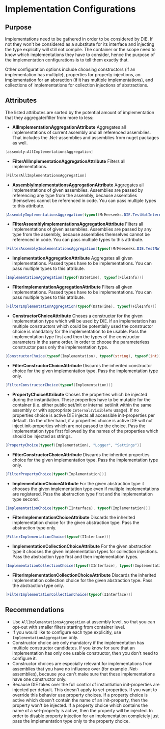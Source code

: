 # Implementation Configurations

## Purpose

Implementations need to be gathered in order to be considered by DIE. If not they won't be considered as a substitute for its interface and injecting the type explicitly will still not compile. The container or the scope need to know which implementations they have to consider, hence the purpose of the implementation configurations is to tell them exactly that.

Other configuration options include choosing constructors (if an implementation has multiple), properties for property injections, an implementation for an absraction (if it has multiple implementations), and collections of implementations for collection injections of abstractions.

## Attributes
The listed attributes are sorted by the potential amount of implementation that they aggregate/filter from more to less:

- **AllImplementationAggregationAttribute** Aggregates all implementations of current assembly and all referenced assemblies. That includes the .Net-assemblies and assemblies from nuget packages as well.
```csharp
[assembly:AllImplementationsAggregation]
```
- **FilterAllImplementationAggregationAttribute** Filters all implementations.
  
```csharp
[FilterAllImplementationsAggregation]
```
- **AssemblyImplementationsAggregationAttribute** Aggregates all implementations of given assemblies. Assemblies are passed by referencing any type from the assembly, because assemblies themselves cannot be referenced in code. You can pass multiple types to this attribute.
```csharp
[AssemblyImplementationsAggregation(typeof(MrMeeseeks.DIE.TestNotInternalsVisibleToChild.AssemblyInfo))]
```
- **FilterAssemblyImplementationsAggregationAttribute** Filters all implementations of given assemblies. Assemblies are passed by any type from the assembly, because assemblies themselves cannot be referenced in code. You can pass multiple types to this attribute.
```csharp
[FilterAssemblyImplementationsAggregation(typeof(MrMeeseeks.DIE.TestNotInternalsVisibleToChild.AssemblyInfo))]
```
- **ImplementationAggregationAttribute** Aggregates all given implementations. Passed types have to be implementations. You can pass multiple types to this attribute.
```csharp
[ImplementationAggregation(typeof(DateTime), typeof(FileInfo))]
```
- **FilterImplementationAggregationAttribute** Filters all given implementations. Passed types have to be implementations. You can pass multiple types to this attribute.
```csharp
[FilterImplementationAggregation(typeof(DateTime), typeof(FileInfo))]
```

- **ConstructorChoiceAttribute** Choses a constructor for the given implementation type which will be used by DIE. If an implemetation has multiple constructors which could be potentially used the constructor choice is mandatory for the implementation to be usable. Pass the implementation type first and then the types of the constructor parameters in the same order. In order to choose the parameterless constructor pass only the implementation type.
```csharp
[ConstructorChoice(typeof(Implementation), typeof(string), typeof(int))]
```
- **FilterConstructorChoiceAttribute** Discards the inherited constructor choice for the given implementation type. Pass the implementation type only.
```csharp
[FilterConstructorChoice(typeof(Implementation))]
```
- **PropertyChoiceAttribute** Choses the properties which be injected during the instantiation. These properties have to be mutable for the container (i.e. either public set/init or internal set/init within the same assembly or with appropriate `InternalsVisibleTo` usage). If no properties choice is active DIE injects all accessible init-properties per default. On the other hand, if a properties choice is active DIE will not inject init-properties which are not passed to the choice. Pass the implementation type first followed by the names of the properties which should be injected as strings.
```csharp
[PropertyChoice(typeof(Implementation), "Logger", "Settings")]
```
- **FilterConstructorChoiceAttribute** Discards the inherited properties choice for the given implementation type. Pass the implementation type only.
```csharp
[FilterPropertyChoice(typeof(Implementation))]
```
- **ImplementationChoiceAttribute** For the given abstraction type it chooses the given implementation type even if multiple implementations are registered. Pass the abstraction type first and the implementation type second.
```csharp
[ImplementationChoice(typeof(IInterface), typeof(Implementation))]
```
- **FilterImplementationChoiceAttribute** Discards the inherited implementation choice for the given abstraction type. Pass the abstraction type only.
```csharp
[FilterImplementationChoice(typeof(IInterface))]
```
- **ImplementationCollectionChoiceAttribute** For the given abstraction type it chooses the given implementation types for collection injections. Pass the abstraction type first and then implementation types.
```csharp
[ImplementationCollectionChoice(typeof(IInterface), typeof(ImplementationA), typeof(ImplementationB))]
```
- **FilterImplementationCollectionChoiceAttribute** Discards the inherited implementation collection choice for the given abstraction type. Pass the abstraction type only.
```csharp
[FilterImplementationCollectionChoice(typeof(IInterface))]
```

## Recommendations

- Use `AllImplementationsAggregation` at assembly level, so that you can opt-out with smaller filters starting from container level.
- If you would like to configure each type explicitly, use `ImplementationAggregation` only.
- Constructor choice are only mandatory if the implementation has multiple constructor candidates. If you know for sure that an implementation has only one usable constructor, then you don't need to configure it.
- Constructor choices are especially relevant for implementations from assemblies that you have no influence over (for example .Net-assemblies), because you can't make sure that these implementations have one constructor only. 
- Because DIE takes over the full control of instantiation init-properties are injected per default. This doesn't apply to set-properties. If you want to override this behavior use property choices. If a property choice is active which doesn't contain the name of an init-property, then the property won't be injected. If a property choice which contains the name of a set-property is active, then the property will be injected. In order to disable property injection for an implementation completely just pass the implementation type only to the property choice.